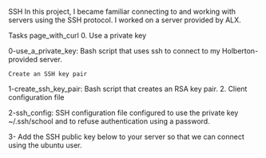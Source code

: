 SSH In this project, I became familiar connecting to and working with servers using the SSH protocol. I worked on a server provided by ALX.

Tasks page_with_curl 0. Use a private key

0-use_a_private_key: Bash script that uses ssh to connect to my Holberton-provided server.

    Create an SSH key pair

1-create_ssh_key_pair: Bash script that creates an RSA key pair. 2. Client configuration file

2-ssh_config: SSH configuration file configured to use the private key ~/.ssh/school and to refuse authentication using a password.

3- Add the SSH public key below to your server so that we can connect using the ubuntu user.

